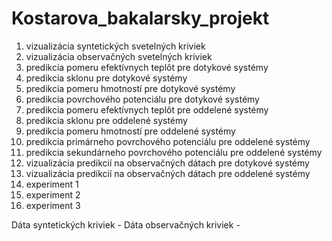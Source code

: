 # Kostarova_bakalarsky_projekt

1. vizualizácia syntetických svetelných kriviek
2. vizualizácia observačných svetelných kriviek
3. predikcia pomeru efektívnych teplôt pre dotykové systémy
4. predikcia sklonu pre dotykové systémy
5. predikcia pomeru hmotností pre dotykové systémy
6. predikcia povrchového potenciálu pre dotykové systémy
7. predikcia pomeru efektívnych teplôt pre oddelené systémy
8. predikcia sklonu pre oddelené systémy
9. predikcia pomeru hmotností pre oddelené systémy
10. predikcia primárneho povrchového potenciálu pre oddelené systémy
11. predikcia sekundárneho povrchového potenciálu pre oddelené systémy
12. vizualizácia predikcií na observačných dátach pre dotykové systémy
13. vizualizácia predikcií na observačných dátach pre oddelené systémy
14. experiment 1
15. experiment 2
16. experiment 3

Dáta syntetických kriviek -
Dáta observačných kriviek - 
